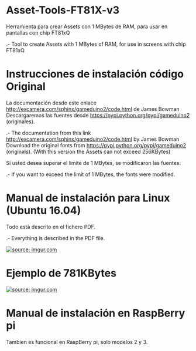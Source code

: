 # Asset-Tools-FT81X-v3

Herramienta para crear Assets con 1 MBytes de RAM, para usar en pantallas con chip FT81xQ

.- Tool to create Assets with 1 MBytes of RAM, for use in screens with chip FT81xQ

# Instrucciones de instalación código Original

La documentación desde este enlace http://excamera.com/sphinx/gameduino2/code.html de James Bowman
Descargaremos las fuentes desde https://pypi.python.org/pypi/gameduino2 (originales).

.- The documentation from this link http://excamera.com/sphinx/gameduino2/code.html by James Bowman
Download the original fonts from https://pypi.python.org/pypi/gameduino2 (originals). (With this version the Assets can not exceed 256KBytes)

Si usted desea superar el limite de 1 MBytes, se modificaron las fuentes.

.- If you want to exceed the limit of 1 MBytes, the fonts were modified.

# Manual de instalación para Linux (Ubuntu 16.04)

Todo està descrito en el fichero PDF.

.- Everything is described in the PDF file.

<a href="http://imgur.com/TWsz0Dg"><img src="http://i.imgur.com/TWsz0Dg.png" title="source: imgur.com" /></a>

# Ejemplo de 781KBytes

<a href="http://imgur.com/w4bGioV"><img src="http://i.imgur.com/w4bGioV.png" title="source: imgur.com" /></a>

# Manual de instalación en RaspBerry pi

Tambien es funcional en RaspBerry pi, solo modelos 2 y 3. 
